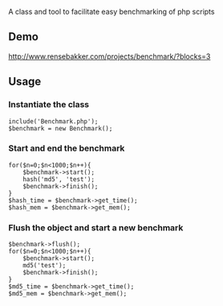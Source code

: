 A class and tool to facilitate easy benchmarking of php scripts

## Demo ##
http://www.rensebakker.com/projects/benchmark/?blocks=3

## Usage ##

### Instantiate the class ###
```
include('Benchmark.php');
$benchmark = new Benchmark();
```

### Start and end the benchmark ###
```
for($n=0;$n<1000;$n++){
	$benchmark->start();
	hash('md5', 'test');
	$benchmark->finish();
}
$hash_time = $benchmark->get_time();
$hash_mem = $benchmark->get_mem();
```

### Flush the object and start a new benchmark ###
```
$benchmark->flush();
for($n=0;$n<1000;$n++){
	$benchmark->start();
	md5('test');
	$benchmark->finish();
}
$md5_time = $benchmark->get_time();
$md5_mem = $benchmark->get_mem();
```
